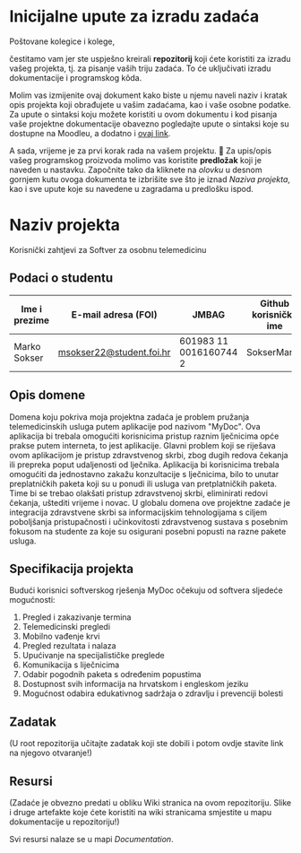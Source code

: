 # Inicijalne upute za izradu zadaća
Poštovane kolegice i kolege, 

čestitamo vam jer ste uspješno kreirali **repozitorij** koji ćete koristiti za izradu vašeg projekta, tj. za pisanje vaših triju zadaća. To će uključivati izradu dokumentacije i programskog kôda.

Molim vas izmijenite ovaj dokument kako biste u njemu naveli naziv i kratak opis projekta koji obrađujete u vašim zadaćama, kao i vaše osobne podatke. Za upute o sintaksi koju možete koristiti u ovom dokumentu i kod pisanja vaše projektne dokumentacije obavezno pogledajte upute o sintaksi koje su dostupne na Moodleu, a dodatno i [ovaj link](https://guides.github.com/features/mastering-markdown/).

A sada, vrijeme je za prvi korak rada na vašem projektu. 🙂 Za upis/opis vašeg programskog proizvoda molimo vas koristite **predložak** koji je naveden u nastavku. Započnite tako da kliknete na *olovku* u desnom gornjem kutu ovoga dokumenta te izbrišite sve što je iznad _Naziva projekta_, kao i sve upute koje su navedene u zagradama u predlošku ispod.

# Naziv projekta
Korisnički zahtjevi za Softver za osobnu telemedicinu


## Podaci o studentu

Ime i prezime | E-mail adresa (FOI) | JMBAG | Github korisničko ime
------------  | ------------------- | ----- | ---------------------
Marko Sokser | msokser22@student.foi.hr | 601983 11 0016160744 2| SokserMarko


## Opis domene

Domena koju pokriva moja projektna zadaća je problem pružanja telemedicinskih usluga putem aplikacije pod nazivom "MyDoc". Ova aplikacija bi trebala omogućiti korisnicima pristup raznim lječnicima opće prakse putem interneta, to jest aplikacije. Glavni problem koji se riješava ovom aplikacijom je pristup zdravstvenog skrbi, zbog dugih redova čekanja ili prepreka poput udaljenosti od lječnika. Aplikacija bi korisnicima trebala omogućiti da jednostavno zakažu konzultacije s lječnicima, bilo to unutar preplatničkih paketa koji su u ponudi ili usluga van pretplatničkih paketa. Time bi se trebao olakšati pristup zdravstvenoj skrbi, eliminirati redovi čekanja, uštediti vrijeme i novac. U globalu domena ove projektne zadaće je integracija zdravstvene skrbi sa informacijskim tehnologijama s ciljem poboljšanja pristupačnosti i učinkovitosti zdravstvenog sustava s posebnim fokusom na studente za koje su osigurani posebni popusti na razne pakete usluga. 

## Specifikacija projekta
Budući korisnici softverskog rješenja MyDoc očekuju od softvera sljedeće mogućnosti:

1. Pregled i zakazivanje termina
2. Telemedicinski pregledi
3. Mobilno vađenje krvi
4. Pregled rezultata i nalaza
5. Upućivanje na specijalističke preglede
6. Komunikacija s liječnicima
7. Odabir pogodnih paketa s određenim popustima
8. Dostupnost svih informacija na hrvatskom i engleskom jeziku
9. Mogućnost odabira edukativnog sadržaja o zdravlju i prevenciji bolesti

## Zadatak
(U root repozitorija učitajte zadatak koji ste dobili i potom ovdje stavite link na njegovo otvaranje!)

## Resursi
(Zadaće je obvezno predati u obliku Wiki stranica na ovom repozitoriju. Slike i druge artefakte koje ćete koristiti na wiki stranicama smjestite u mapu dokumentacije u repozitoriju!)

Svi resursi nalaze se u mapi _Documentation_.
